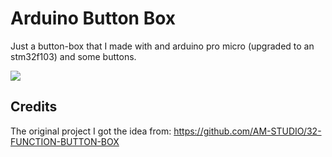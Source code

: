 # Arduino Button Box

Just a button-box that I made with and arduino pro micro (upgraded to an stm32f103) and some buttons.

<img src="https://i.imgur.com/rfScqmV.jpeg" />

## Credits
The original project I got the idea from: https://github.com/AM-STUDIO/32-FUNCTION-BUTTON-BOX
